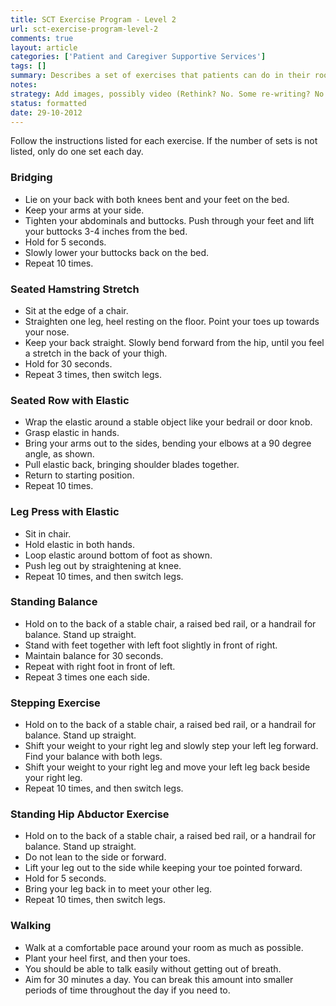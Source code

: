```yaml
---
title: SCT Exercise Program - Level 2
url: sct-exercise-program-level-2
comments: true
layout: article
categories: ['Patient and Caregiver Supportive Services']
tags: []
summary: Describes a set of exercises that patients can do in their room or home.
notes:
strategy: Add images, possibly video (Rethink? No. Some re-writing? No. Graphics or diagrams? No. Photography? No. Podcast or audio? No. Video? No)
status: formatted
date: 29-10-2012
---
```

Follow the instructions listed for each exercise. If the number of sets is not listed, only do one set each day.

### Bridging

* Lie on your back with both knees bent and your feet on the bed.
* Keep your arms at your side.
* Tighten your abdominals and buttocks. Push through your feet and lift your buttocks 3-4 inches from the bed.
* Hold for 5 seconds.
* Slowly lower your buttocks back on the bed.
* Repeat 10 times.

### Seated Hamstring Stretch

* Sit at the edge of a chair. 
* Straighten one leg, heel resting on the floor. Point your toes up towards your nose. 
* Keep your back straight. Slowly bend forward from the hip, until you feel a stretch in the back of your thigh.  
* Hold for 30 seconds.
* Repeat 3 times, then switch legs.

### Seated Row with Elastic

* Wrap the elastic around a stable object like your bedrail or door knob. 
* Grasp elastic in hands. 
* Bring your arms out to the sides, bending your elbows at a 90 degree angle, as shown. 
* Pull elastic back, bringing shoulder blades together. 
* Return to starting position.
* Repeat 10 times.

### Leg Press with Elastic

* Sit in chair. 
* Hold elastic in both hands. 
* Loop elastic around bottom of foot as shown. 
* Push leg out by straightening at knee.
* Repeat 10 times, and then switch legs.

### Standing Balance

* Hold on to the back of a stable chair, a raised bed rail, or a handrail for balance. Stand up straight.
* Stand with feet together with left foot slightly in front of right. 
* Maintain balance for 30 seconds. 
* Repeat with right foot in front of left.
* Repeat 3 times one each side.

### Stepping Exercise

* Hold on to the back of a stable chair, a raised bed rail, or a handrail for balance. Stand up straight.
* Shift your weight to your right leg and slowly step your left leg forward. Find your balance with both legs.
* Shift your weight to your right leg and move your left leg back beside your right leg. 
* Repeat 10 times, and then switch legs. 

### Standing Hip Abductor Exercise 

* Hold on to the back of a stable chair, a raised bed rail, or a handrail for balance. Stand up straight.
* Do not lean to the side or forward.
* Lift your leg out to the side while keeping your toe pointed forward.
* Hold for 5 seconds.
* Bring your leg back in to meet your other leg.
* Repeat 10 times, then switch legs.

### Walking 

* Walk at a comfortable pace around your room as much as possible. 
* Plant your heel first, and then your toes. 
* You should be able to talk easily without getting out of breath. 
* Aim for 30 minutes a day. You can break this amount into smaller periods of time throughout the day if you need to.